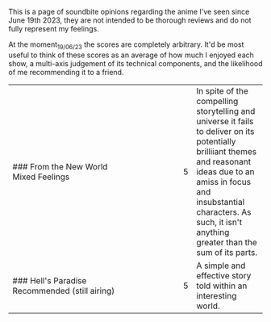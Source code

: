 <section>

This is a page of soundbite opinions regarding the anime I've seen since June 19th 2023, they are not intended to be thorough reviews and do not fully represent my feelings.

At the moment<sub>19/06/23</sub> the scores are completely arbitrary. It'd be most useful to think of these scores as an average of how much I enjoyed each show, a multi-axis judgement of its technical components, and the likelihood of me recommending it to a friend.

<table>
<tr>
<td style="white-space: nowrap;">
### From the New World
<div class="tag">Mixed Feelings</div></td>
<td style="padding-left:8em;">5</td>
<td>
In spite of the compelling storytelling and universe it fails to deliver on its potentially brilliiant themes and reasonant ideas due to an amiss in focus and insubstantial characters. As such, it isn't anything greater than the sum of its parts.
</td>
</tr>

<tr>
<td style="white-space: nowrap;">
### Hell's Paradise
<div class="tag">Recommended (still airing)</div>
</td>
<td style="padding-left:8em;">5</td>
<td>
A simple and effective story told within an interesting world.
</td>
</table>

</section>